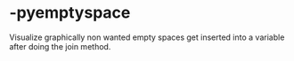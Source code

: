 # -pyemptyspace
Visualize graphically non wanted empty spaces get inserted into a variable after doing the join method. 

